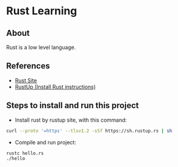 # Rust Learning

## About

Rust is a low level language.


## References

- [Rust Site](https://www.rust-lang.org/pt-BR)
- [RustUp (Install Rust instructions)](https://rustup.rs/)

## Steps to install and run this project

- Install rust by rustup site, with this command:
```bash
curl --proto '=https' --tlsv1.2 -sSf https://sh.rustup.rs | sh
```

- Compile and run project:
```bash
rustc hello.rs
./hello 
```
